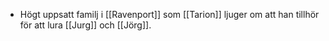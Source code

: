 - Högt uppsatt familj i [[Ravenport]] som [[Tarion]] ljuger om att han tillhör för att lura [[Jurg]] och [[Jörg]].